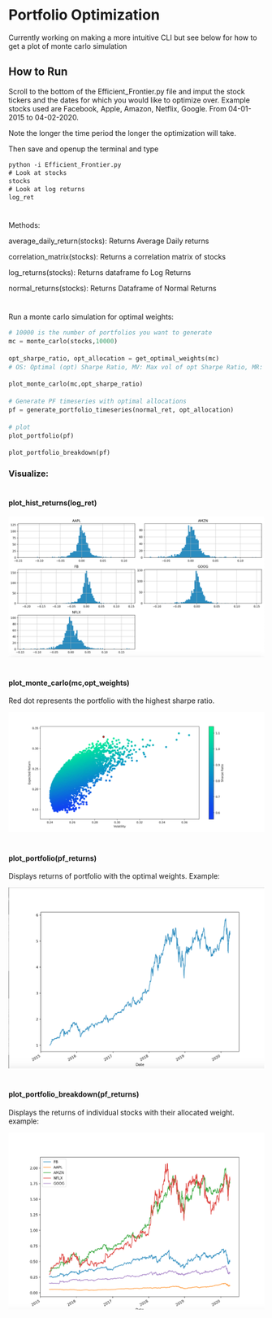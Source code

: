 # Portfolio Optimization

Currently working on making a more intuitive CLI but see below for how to get a plot of monte carlo simulation

## How to Run

Scroll to the bottom of the Efficient_Frontier.py file
and imput the stock tickers and the dates for which you
would like to optimize over. Example stocks used are Facebook, Apple, Amazon, Netflix, Google. From 04-01-2015 to 04-02-2020.

Note the longer the time period the longer the optimization will take.

Then save and openup the terminal and type

```
python -i Efficient_Frontier.py
# Look at stocks
stocks
# Look at log returns
log_ret
```

#

Methods:

average_daily_return(stocks): Returns Average Daily returns

correlation_matrix(stocks): Returns a correlation matrix of stocks

log_returns(stocks): Returns dataframe fo Log Returns

normal_returns(stocks): Returns Dataframe of Normal Returns

#

Run a monte carlo simulation for optimal weights:

```python
# 10000 is the number of portfolios you want to generate
mc = monte_carlo(stocks,10000)

opt_sharpe_ratio, opt_allocation = get_optimal_weights(mc)
# OS: Optimal (opt) Sharpe Ratio, MV: Max vol of opt Sharpe Ratio, MR: Max return of opt sharpe ratio

plot_monte_carlo(mc,opt_sharpe_ratio)

# Generate PF timeseries with optimal allocations
pf = generate_portfolio_timeseries(normal_ret, opt_allocation)

# plot
plot_portfolio(pf)

plot_portfolio_breakdown(pf)

```

### Visualize:

#

#### plot_hist_returns(log_ret)

![log_ret](./images/log_ret_hist.png)

#

#### plot_monte_carlo(mc,opt_weights)

Red dot represents the portfolio with the highest sharpe ratio.

![monte](./images/monte_carlo.png)

#

#### plot_portfolio(pf_returns)

Displays returns of portfolio with the optimal weights. Example:

![pf_returns](./images/total_pf_return.png)

#

#### plot_portfolio_breakdown(pf_returns)

Displays the returns of individual stocks with their allocated weight. example:

![pf_breakdown](./images/individual_returns.png)

#
